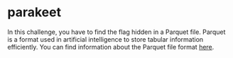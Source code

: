 # parakeet

In this challenge, you have to find the flag hidden in a Parquet file.
Parquet is a format used in artificial intelligence to store tabular information efficiently.
You can find information about the Parquet file format [here](https://parquet.apache.org/docs/).
